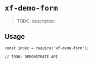 # `xf-demo-form`

> TODO: description

## Usage

```
const index = require('xf-demo-form');

// TODO: DEMONSTRATE API
```
